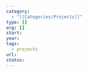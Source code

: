 ```yaml
---
category:
  - "[[Categories/Projects]]"
type: []
org: []
start: 
year: 
tags:
  - projects
url: 
status: 
---
```


